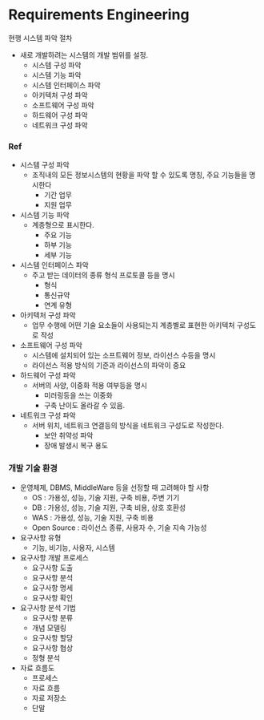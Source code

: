 # Requirements Engineering

현행 시스템 파악 절차

* 새로 개발하려는 시스템의 개발 범위를 설정. 
  * 시스템 구성 파악
  * 시스템 기능 파악
  * 시스템 인터페이스 파악 
  * 아키텍처 구성 파악
  * 소프트웨어 구성 파악 
  * 하드웨어 구성 파악
  * 네트워크 구성 파악

### Ref

* 시스템 구성 파악
  * 조직내의 모든 정보시스템의 현황을 파악 할 수 있도록 명칭, 주요 기능들을 명시한다
    * 기간 업무
    * 지원 업무 
* 시스템 기능 파악
  * 계층형으로 표시한다.
    * 주요 기능
    * 하부 기능
    * 세부 기능
* 시스템 인터페이스 파악
  * 주고 받는 데이터의 종류 형식 프로토콜 등을 명시
    * 형식
    * 통신규약
    * 연계 유형 
* 아키텍처 구성 파악
  * 업무 수행에 어떤 기술 요소들이 사용되는지 계층별로 표현한 아키텍처 구성도로 작성
* 소프트웨어 구성 파악
  * 시스템에 설치되어 있는 소프트웨어 정보, 라이선스 수등을 명시
  * 라이선스 적용 방식의 기준과 라이선스의 파악이 중요
* 하드웨어 구성 파악
  * 서버의 사양, 이중화 적용 여부등을 명시 
    * 미러링등을 쓰는 이중화
    * 구축 난이도 올라갈 수 있음.
* 네트워크 구성 파악
  * 서버 위치, 네트워크 연결등의 방식을 네트워크 구성도로 작성한다.
    * 보안 취약성 파악
    * 장애 발생시 복구 용도



### 개발 기술 환경

* 운영체제, DBMS, MiddleWare 등을 선정할 때 고려해야 할 사항
  * OS : 가용성, 성능, 기술 지원, 구축 비용, 주변 기기
  * DB : 가용성, 성능, 기술 지원, 구축 비용, 상호 호환성
  * WAS : 가용성, 성능, 기술 지원, 구축 비용
  * Open Source : 라이선스 종류, 사용자 수, 기술 지속 가능성
* 요구사항 유형
  * 기능, 비기능, 사용자, 시스템
* 요구사항 개발 프로세스
  * 요구사항 도출
  * 요구사항 분석
  * 요구사항 명세
  * 요구사항 확인
* 요구사항 분석 기법
  * 요구사항 분류
  * 개념 모델링
  * 요구사항 할당
  * 요구사항 협상
  * 정형 분석
* 자료 흐름도
  * 프로세스
  * 자료 흐름
  * 자료 저장소
  * 단말







